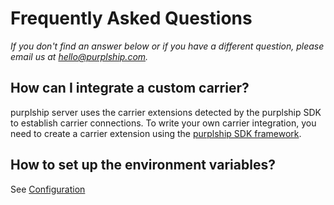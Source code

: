 # Frequently Asked Questions

*If you don't find an answer below or if you have a different question, please email us at 
[hello@purplship.com](mailto:hello@purplship.com).*

## How can I integrate a custom carrier?

purplship server uses the carrier extensions detected by the purplship SDK to establish carrier connections.
To write your own carrier integration, you need to create a carrier extension using the 
[purplship SDK framework](https://sdk.purplship.com/development/extending/).

## How to set up the environment variables?

See [Configuration](/developer-guides/configuration/)
